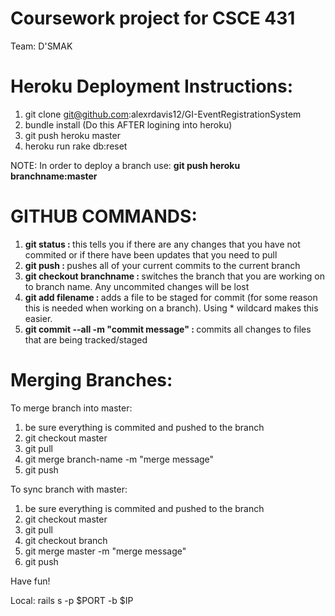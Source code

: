 # Coursework project for CSCE 431

Team: D'SMAK

# Heroku Deployment Instructions:

1. git clone git@github.com:alexrdavis12/GI-EventRegistrationSystem
2. bundle install (Do this AFTER logining into heroku)
3. git push heroku master
4. heroku run rake db:reset

NOTE:
In order to deploy a branch use: <b>git push heroku branchname:master</b>

# GITHUB COMMANDS:
1. <b>git status : </b>this tells you if there are any changes that you have not commited or if there have been updates that you need to pull
2. <b>git push : </b> pushes all of your current commits to the current branch
3. <b>git checkout branchname : </b> switches the branch that you are working on to branch name. Any uncommited changes will be lost
4. <b>git add filename : </b> adds a file to be staged for commit (for some reason this is needed when working on a branch). Using * wildcard makes this easier.
5. <b>git commit --all -m "commit message" : </b> commits all changes to files that are being tracked/staged

# Merging Branches:
To merge branch into master:

1. be sure everything is commited and pushed to the branch
2. git checkout master
3. git pull
4. git merge branch-name -m "merge message"
5. git push

To sync branch with master:

1. be sure everything is commited and pushed to the branch
2. git checkout master
3. git pull
4. git checkout branch
5. git merge master -m "merge message"
6. git push

Have fun!

Local: rails s -p $PORT -b $IP